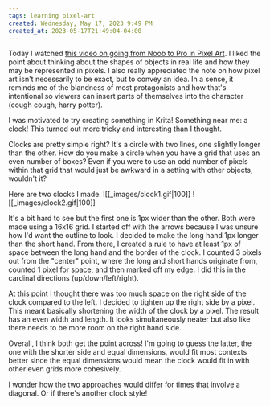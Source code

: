 ```yaml
---
tags: learning pixel-art
created: Wednesday, May 17, 2023 9:49 PM
created_at: 2023-05-17T21:49:04-04:00
---
```

Today I watched [this video on going from Noob to Pro in Pixel Art](https://www.youtube.com/watch?v=0I_OZ4qQJfY&list=WL&index=4). I liked the point about thinking about the shapes of objects in real life and how they may be represented in pixels. I also really appreciated the note on how pixel art isn't necessarily to be exact, but to convey an idea. In a sense, it reminds me of the blandness of most protagonists and how that's intentional so viewers can insert parts of themselves into the character (cough cough, harry potter).

I was motivated to try creating something in Krita! Something near me: a clock! This turned out more tricky and interesting than I thought.

Clocks are pretty simple right? It's a circle with two lines, one slightly longer than the other. How do you make a circle when you have a grid that uses an even number of boxes? Even if you were to use an odd number of pixels within that grid that would just be awkward in a setting with other objects, wouldn't it?

Here are two clocks I made.
![[_images/clock1.gif|100]]
![[_images/clock2.gif|100]]

It's a bit hard to see but the first one is 1px wider than the other. Both were made using a 16x16 grid. I started off with the arrows because I was unsure how I'd want the outline to look. I decided to make the long hand 1px longer than the short hand. From there, I created a rule to have at least 1px of space between the long hand and the border of the clock. I counted 3 pixels out from the "center" point, where the long and short hands originate from, counted 1 pixel for space, and then marked off my edge. I did this in the cardinal directions (up/down/left/right).

At this point I thought there was too much space on the right side of the clock compared to the left. I decided to tighten up the right side by a pixel. This meant basically shortening the width of the clock by a pixel. The result has an even width and length. It looks simultaneously neater but also like there needs to be more room on the right hand side.

Overall, I think both get the point across! I'm going to guess the latter, the one with the shorter side and equal dimensions, would fit most contexts better since the equal dimensions would mean the clock would fit in with other even grids more cohesively.

I wonder how the two approaches would differ for times that involve a diagonal. Or if there's another clock style!